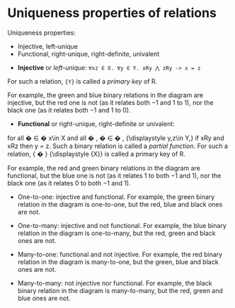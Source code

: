 # Uniqueness properties of relations

Uniqueness properties:
- Injective, left-unique
- Functional, right-unique, right-definite, univalent


* **Injective** or *left-unique*: `∀xz ∈ X. ∀y ∈ Y. xRy ⋀ zRy -> x = z`

For such a relation, `{Y}` is called a *primary key* of R.

For example, the green and blue binary relations in the diagram are injective, but the red one is not (as it relates both −1 and 1 to 1), nor the black one (as it relates both −1 and 1 to 0).

* **Functional** or right-unique, right-definite or univalent:

for all 
�
∈
�
x\in X and all 
�
,
�
∈
�
,
{\displaystyle y,z\in Y,} if xRy and xRz then y = z. Such a binary relation is called a *partial function*. For such a relation, 
{
�
}
{\displaystyle \{X\}} is called a primary key of R.

For example, the red and green binary relations in the diagram are functional, but the blue one is not (as it relates 1 to both −1 and 1), nor the black one (as it relates 0 to both −1 and 1).

* One-to-one: injective and functional. For example, the green binary relation in the diagram is one-to-one, but the red, blue and black ones are not.

* One-to-many: injective and not functional. For example, the blue binary relation in the diagram is one-to-many, but the red, green and black ones are not.

* Many-to-one: functional and not injective. For example, the red binary relation in the diagram is many-to-one, but the green, blue and black ones are not.

* Many-to-many: not injective nor functional. For example, the black binary relation in the diagram is many-to-many, but the red, green and blue ones are not.
